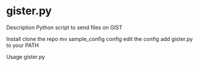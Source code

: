 gister.py
=========
Description
Python script to send files on GIST

Install
clone the repo
mv sample_config config
edit the config
add gister.py to your PATH

Usage
gister.py <file>
